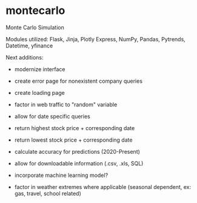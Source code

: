 # montecarlo
Monte Carlo Simulation

Modules utilized: Flask, Jinja, Plotly Express, NumPy, Pandas, Pytrends, Datetime, yfinance

Next additions: 
- modernize interface
- create error page for nonexistent company queries 
- create loading page
- factor in web traffic to "random" variable 

- allow for date specific queries
- return highest stock price + corresponding date
- return lowest stock price + corresponding date
- calculate accuracy for predictions (2020-Present)

- allow for downloadable information (.csv, .xls, SQL)
- incorporate machine learning model?
- factor in weather extremes where applicable (seasonal dependent, ex: gas, travel, school related)